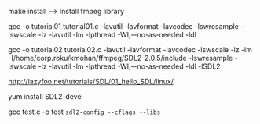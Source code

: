 make install --> Install fmpeg library

gcc -o tutorial01 tutorial01.c -lavutil -lavformat -lavcodec -lswresample -lswscale -lz -lavutil -lm -lpthread  -Wl,--no-as-needed -ldl


gcc -o tutorial02 tutorial02.c -lavutil -lavformat -lavcodec -lswscale -lz -lm  -I/home/corp.roku/kmohan/ffmpeg/SDL2-2.0.5/include -lswresample -lswscale -lz -lavutil -lm -lpthread -Wl,--no-as-needed -ldl -lSDL2

http://lazyfoo.net/tutorials/SDL/01_hello_SDL/linux/

yum install SDL2-devel

gcc test.c -o test `sdl2-config --cflags --libs`
